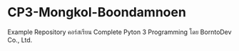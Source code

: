 # CP3-Mongkol-Boondamnoen
Example Repository คอร์สเรียน Complete Pyton 3 Programming โดย BorntoDev Co., Ltd.
